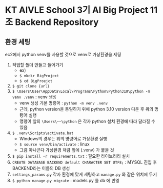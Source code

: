 # KT AIVLE School 3기 AI Big Project 11조 Backend Repository

## 환경 세팅 
ec2에서 python venv를 사용할 것으로 venv로 가상환경을 세팅 

1. 작업할 폴더 만들고 들어가기  
    - ex)
    - `$ mkdir BigProject`
    - `$ cd BigProejct`
2. `$ git clone {url}`
3. `$ \Users\User\AppData\Local\Programs\Python\Python310\python -m venv .venv` : venv 생성 
    - venv 생성 기본 명령어 : `python -m venv .venv`  
    - 근데, python version을 통일하기 위해 python 3.10 version 다운 후 위의 명령어 실행
    - 명령어 앞의 `\Users\~~\python` 은 각자 python 설치 환경에 따라 달라질 수 있음
5. `$ .venv\Scripts\activate.bat`
    - Windows의 경우는 위의 명령어로 가상환경 실행
    - `$ source venv/bin/activate` : linux 
    - 그럼 아나콘다 가상환경 처럼 앞에 (.venv) 가 붙을 것
6. `$ pip install -r requirements.txt` : 필요한 라이브러리 설치
7. `CREATE DATABASE BACKEND default CHARACTER SET UTF8;` : MYSQL 진입 후 BACKEND라는 이름의 DB 생성
8. `settings_params.py` 각자 환경에 맞게 세팅하고 `manage.py` 와 같은 위치에 두기
9. `$ python manage.py migrate` : models.py 를 db 에 반영
